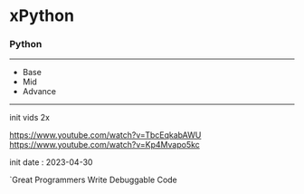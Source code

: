 # xPython

### Python

---

* Base
* Mid
* Advance

---

init vids 2x

https://www.youtube.com/watch?v=TbcEqkabAWU
https://www.youtube.com/watch?v=Kp4Mvapo5kc


init date : 2023-04-30

`Great Programmers Write Debuggable Code